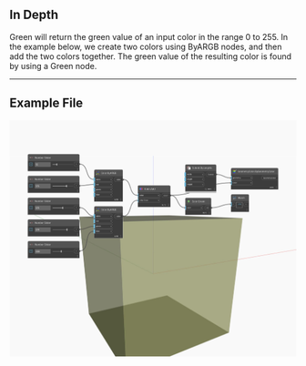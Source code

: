 ## In Depth
Green will return the green value of an input color in the range 0 to 255. In the example below, we create two colors using ByARGB nodes, and then add the two colors together. The green value of the resulting color is found by using a Green node.
___
## Example File

![Green](./DSCore.Color.Green_img.jpg)

